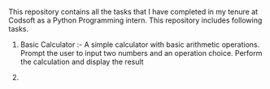 This repository contains all the tasks that I have completed in my tenure at Codsoft as a Python Programming intern.
This repository includes following tasks.

1. Basic Calculator :- A simple calculator with basic arithmetic operations.
                       Prompt the user to input two numbers and an operation choice.
                       Perform the calculation and display the result

2. 
